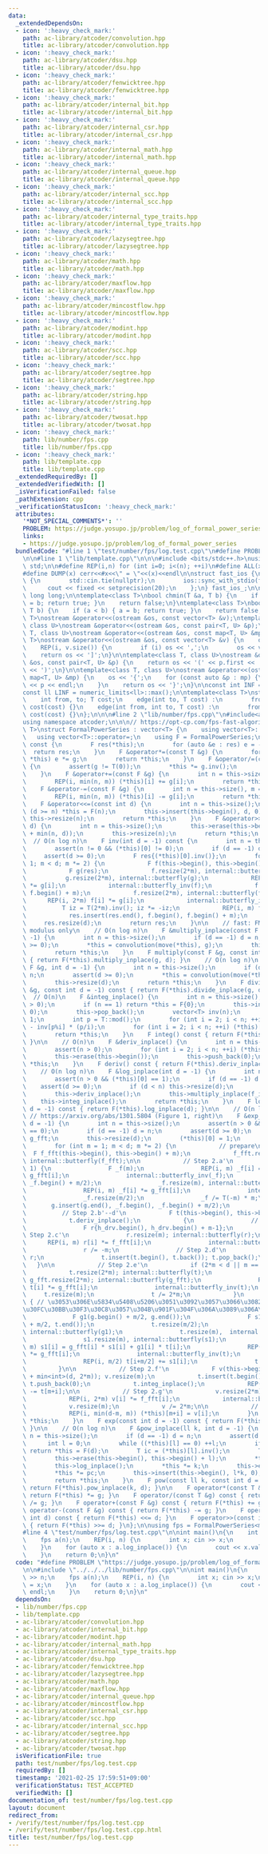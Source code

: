 ```yaml
---
data:
  _extendedDependsOn:
  - icon: ':heavy_check_mark:'
    path: ac-library/atcoder/convolution.hpp
    title: ac-library/atcoder/convolution.hpp
  - icon: ':heavy_check_mark:'
    path: ac-library/atcoder/dsu.hpp
    title: ac-library/atcoder/dsu.hpp
  - icon: ':heavy_check_mark:'
    path: ac-library/atcoder/fenwicktree.hpp
    title: ac-library/atcoder/fenwicktree.hpp
  - icon: ':heavy_check_mark:'
    path: ac-library/atcoder/internal_bit.hpp
    title: ac-library/atcoder/internal_bit.hpp
  - icon: ':heavy_check_mark:'
    path: ac-library/atcoder/internal_csr.hpp
    title: ac-library/atcoder/internal_csr.hpp
  - icon: ':heavy_check_mark:'
    path: ac-library/atcoder/internal_math.hpp
    title: ac-library/atcoder/internal_math.hpp
  - icon: ':heavy_check_mark:'
    path: ac-library/atcoder/internal_queue.hpp
    title: ac-library/atcoder/internal_queue.hpp
  - icon: ':heavy_check_mark:'
    path: ac-library/atcoder/internal_scc.hpp
    title: ac-library/atcoder/internal_scc.hpp
  - icon: ':heavy_check_mark:'
    path: ac-library/atcoder/internal_type_traits.hpp
    title: ac-library/atcoder/internal_type_traits.hpp
  - icon: ':heavy_check_mark:'
    path: ac-library/atcoder/lazysegtree.hpp
    title: ac-library/atcoder/lazysegtree.hpp
  - icon: ':heavy_check_mark:'
    path: ac-library/atcoder/math.hpp
    title: ac-library/atcoder/math.hpp
  - icon: ':heavy_check_mark:'
    path: ac-library/atcoder/maxflow.hpp
    title: ac-library/atcoder/maxflow.hpp
  - icon: ':heavy_check_mark:'
    path: ac-library/atcoder/mincostflow.hpp
    title: ac-library/atcoder/mincostflow.hpp
  - icon: ':heavy_check_mark:'
    path: ac-library/atcoder/modint.hpp
    title: ac-library/atcoder/modint.hpp
  - icon: ':heavy_check_mark:'
    path: ac-library/atcoder/scc.hpp
    title: ac-library/atcoder/scc.hpp
  - icon: ':heavy_check_mark:'
    path: ac-library/atcoder/segtree.hpp
    title: ac-library/atcoder/segtree.hpp
  - icon: ':heavy_check_mark:'
    path: ac-library/atcoder/string.hpp
    title: ac-library/atcoder/string.hpp
  - icon: ':heavy_check_mark:'
    path: ac-library/atcoder/twosat.hpp
    title: ac-library/atcoder/twosat.hpp
  - icon: ':heavy_check_mark:'
    path: lib/number/fps.cpp
    title: lib/number/fps.cpp
  - icon: ':heavy_check_mark:'
    path: lib/template.cpp
    title: lib/template.cpp
  _extendedRequiredBy: []
  _extendedVerifiedWith: []
  _isVerificationFailed: false
  _pathExtension: cpp
  _verificationStatusIcon: ':heavy_check_mark:'
  attributes:
    '*NOT_SPECIAL_COMMENTS*': ''
    PROBLEM: https://judge.yosupo.jp/problem/log_of_formal_power_series
    links:
    - https://judge.yosupo.jp/problem/log_of_formal_power_series
  bundledCode: "#line 1 \"test/number/fps/log.test.cpp\"\n#define PROBLEM \"https://judge.yosupo.jp/problem/log_of_formal_power_series\"\
    \n\n#line 1 \"lib/template.cpp\"\n\n\n#include <bits/stdc++.h>\nusing namespace\
    \ std;\n\n#define REP(i,n) for (int i=0; i<(n); ++i)\n#define ALL(x) begin(x),end(x)\n\
    #define DUMP(x) cerr<<#x<<\" = \"<<(x)<<endl\n\nstruct fast_ios {\n    fast_ios()\
    \ {\n        std::cin.tie(nullptr);\n        ios::sync_with_stdio(false);\n  \
    \      cout << fixed << setprecision(20);\n    };\n} fast_ios_;\n\nusing ll =\
    \ long long;\n\ntemplate<class T>\nbool chmin(T &a, T b) {\n    if (a > b) { a\
    \ = b; return true; }\n    return false;\n}\ntemplate<class T>\nbool chmax(T &a,\
    \ T b) {\n    if (a < b) { a = b; return true; }\n    return false;\n}\n\ntemplate<class\
    \ T>\nostream &operator<<(ostream &os, const vector<T> &v);\ntemplate<class T,\
    \ class U>\nostream &operator<<(ostream &os, const pair<T, U> &p);\ntemplate<class\
    \ T, class U>\nostream &operator<<(ostream &os, const map<T, U> &mp);\n\ntemplate<class\
    \ T>\nostream &operator<<(ostream &os, const vector<T> &v) {\n    os << '[';\n\
    \    REP(i, v.size()) {\n        if (i) os << ',';\n        os << v[i];\n    }\n\
    \    return os << ']';\n}\n\ntemplate<class T, class U>\nostream &operator<<(ostream\
    \ &os, const pair<T, U> &p) {\n    return os << '(' << p.first << ' ' << p.second\
    \ << ')';\n}\n\ntemplate<class T, class U>\nostream &operator<<(ostream &os, const\
    \ map<T, U> &mp) {\n    os << '{';\n    for (const auto &p : mp) {\n        os\
    \ << p << endl;\n    }\n    return os << '}';\n}\n\nconst int INF = numeric_limits<int>::max();\n\
    const ll LINF = numeric_limits<ll>::max();\n\ntemplate<class T>\nstruct edge {\n\
    \    int from, to; T cost;\n    edge(int to, T cost) :\n        from(-1), to(to),\
    \ cost(cost) {}\n    edge(int from, int to, T cost) :\n        from(from), to(to),\
    \ cost(cost) {}\n};\n\n\n#line 2 \"lib/number/fps.cpp\"\n#include<atcoder/all>\n\
    using namespace atcoder;\n\n\n// https://opt-cp.com/fps-fast-algorithms\ntemplate<class\
    \ T>\nstruct FormalPowerSeries : vector<T> {\n    using vector<T>::vector;\n \
    \   using vector<T>::operator=;\n    using F = FormalPowerSeries;\n\n    F operator-()\
    \ const {\n        F res(*this);\n        for (auto &e : res) e = -e;\n      \
    \  return res;\n    }\n    F &operator*=(const T &g) {\n        for (auto &e :\
    \ *this) e *= g;\n        return *this;\n    }\n    F &operator/=(const T &g)\
    \ {\n        assert(g != T(0));\n        *this *= g.inv();\n        return *this;\n\
    \    }\n    F &operator+=(const F &g) {\n        int n = this->size(), m = g.size();\n\
    \        REP(i, min(n, m)) (*this)[i] += g[i];\n        return *this;\n    }\n\
    \    F &operator-=(const F &g) {\n        int n = this->size(), m = g.size();\n\
    \        REP(i, min(n, m)) (*this)[i] -= g[i];\n        return *this;\n    }\n\
    \    F &operator<<=(const int d) {\n        int n = this->size();\n        if\
    \ (d >= n) *this = F(n);\n        this->insert(this->begin(), d, 0);\n       \
    \ this->resize(n);\n        return *this;\n    }\n    F &operator>>=(const int\
    \ d) {\n        int n = this->size();\n        this->erase(this->begin(), this->begin()\
    \ + min(n, d));\n        this->resize(n);\n        return *this;\n    }\n\n  \
    \  // O(n log n)\n    F inv(int d = -1) const {\n        int n = this->size();\n\
    \        assert(n != 0 && (*this)[0] != 0);\n        if (d == -1) d = n;\n   \
    \     assert(d >= 0);\n        F res{(*this)[0].inv()};\n        for (int m =\
    \ 1; m < d; m *= 2) {\n            F f(this->begin(), this->begin() + min(n, 2*m));\n\
    \            F g(res);\n            f.resize(2*m), internal::butterfly(f);\n \
    \           g.resize(2*m), internal::butterfly(g);\n            REP(i, 2*m) f[i]\
    \ *= g[i];\n            internal::butterfly_inv(f);\n            f.erase(f.begin(),\
    \ f.begin() + m);\n            f.resize(2*m), internal::butterfly(f);\n      \
    \      REP(i, 2*m) f[i] *= g[i];\n            internal::butterfly_inv(f);\n  \
    \          T iz = T(2*m).inv(); iz *= -iz;\n            REP(i, m) f[i] *= iz;\n\
    \            res.insert(res.end(), f.begin(), f.begin() + m);\n        }\n   \
    \     res.resize(d);\n        return res;\n    }\n\n    // fast: FMT-friendly\
    \ modulus only\n    // O(n log n)\n    F &multiply_inplace(const F &g, int d =\
    \ -1) {\n        int n = this->size();\n        if (d == -1) d = n;\n        assert(d\
    \ >= 0);\n        *this = convolution(move(*this), g);\n        this->resize(d);\n\
    \        return *this;\n    }\n    F multiply(const F &g, const int d = -1) const\
    \ { return F(*this).multiply_inplace(g, d); }\n    // O(n log n)\n    F &divide_inplace(const\
    \ F &g, int d = -1) {\n        int n = this->size();\n        if (d == -1) d =\
    \ n;\n        assert(d >= 0);\n        *this = convolution(move(*this), g.inv(d));\n\
    \        this->resize(d);\n        return *this;\n    }\n    F divide(const F\
    \ &g, const int d = -1) const { return F(*this).divide_inplace(g, d); }\n\n  \
    \  // O(n)\n    F &integ_inplace() {\n        int n = this->size();\n        assert(n\
    \ > 0);\n        if (n == 1) return *this = F{0};\n        this->insert(this->begin(),\
    \ 0);\n        this->pop_back();\n        vector<T> inv(n);\n        inv[1] =\
    \ 1;\n        int p = T::mod();\n        for (int i = 2; i < n; ++i) inv[i] =\
    \ - inv[p%i] * (p/i);\n        for (int i = 2; i < n; ++i) (*this)[i] *= inv[i];\n\
    \        return *this;\n    }\n    F integ() const { return F(*this).integ_inplace();\
    \ }\n\n    // O(n)\n    F &deriv_inplace() {\n        int n = this->size();\n\
    \        assert(n > 0);\n        for (int i = 2; i < n; ++i) (*this)[i] *= i;\n\
    \        this->erase(this->begin());\n        this->push_back(0);\n        return\
    \ *this;\n    }\n    F deriv() const { return F(*this).deriv_inplace(); }\n\n\
    \    // O(n log n)\n    F &log_inplace(int d = -1) {\n        int n = this->size();\n\
    \        assert(n > 0 && (*this)[0] == 1);\n        if (d == -1) d = n;\n    \
    \    assert(d >= 0);\n        if (d < n) this->resize(d);\n        F f_inv = this->inv();\n\
    \        this->deriv_inplace();\n        this->multiply_inplace(f_inv);\n    \
    \    this->integ_inplace();\n        return *this;\n    }\n    F log(const int\
    \ d = -1) const { return F(*this).log_inplace(d); }\n\n    // O(n log n)\n   \
    \ // https://arxiv.org/abs/1301.5804 (Figure 1, right)\n    F &exp_inplace(int\
    \ d = -1) {\n        int n = this->size();\n        assert(n > 0 && (*this)[0]\
    \ == 0);\n        if (d == -1) d = n;\n        assert(d >= 0);\n        F g{1},\
    \ g_fft;\n        this->resize(d);\n        (*this)[0] = 1;\n        F h_drv(this->deriv());\n\
    \        for (int m = 1; m < d; m *= 2) {\n            // prepare\n          \
    \  F f_fft(this->begin(), this->begin() + m);\n            f_fft.resize(2*m),\
    \ internal::butterfly(f_fft);\n\n            // Step 2.a'\n            if (m >\
    \ 1) {\n                F _f(m);\n                REP(i, m) _f[i] = f_fft[i] *\
    \ g_fft[i];\n                internal::butterfly_inv(_f);\n                _f.erase(_f.begin(),\
    \ _f.begin() + m/2);\n                _f.resize(m), internal::butterfly(_f);\n\
    \                REP(i, m) _f[i] *= g_fft[i];\n                internal::butterfly_inv(_f);\n\
    \                _f.resize(m/2);\n                _f /= T(-m) * m;\n         \
    \       g.insert(g.end(), _f.begin(), _f.begin() + m/2);\n            }\n\n  \
    \          // Step 2.b'--d'\n            F t(this->begin(), this->begin() + m);\n\
    \            t.deriv_inplace();\n            {\n                // Step 2.b'\n\
    \                F r{h_drv.begin(), h_drv.begin() + m-1};\n                //\
    \ Step 2.c'\n                r.resize(m); internal::butterfly(r);\n          \
    \      REP(i, m) r[i] *= f_fft[i];\n                internal::butterfly_inv(r);\n\
    \                r /= -m;\n                // Step 2.d'\n                t +=\
    \ r;\n                t.insert(t.begin(), t.back()); t.pop_back();\n         \
    \   }\n\n            // Step 2.e'\n            if (2*m < d || m == 1) {\n    \
    \            t.resize(2*m); internal::butterfly(t);\n                g_fft = g;\
    \ g_fft.resize(2*m); internal::butterfly(g_fft);\n                REP(i, 2*m)\
    \ t[i] *= g_fft[i];\n                internal::butterfly_inv(t);\n           \
    \     t.resize(m);\n                t /= 2*m;\n            }\n            else\
    \ { // \u3053\u306E\u5834\u5408\u5206\u3051\u3092\u3057\u3066\u3082\u6570\u30D1\
    \u30FC\u30BB\u30F3\u30C8\u3057\u304B\u901F\u304F\u306A\u3089\u306A\u3044\n   \
    \             F g1(g.begin() + m/2, g.end());\n                F s1(t.begin()\
    \ + m/2, t.end());\n                t.resize(m/2);\n                g1.resize(m),\
    \ internal::butterfly(g1);\n                t.resize(m),  internal::butterfly(t);\n\
    \                s1.resize(m), internal::butterfly(s1);\n                REP(i,\
    \ m) s1[i] = g_fft[i] * s1[i] + g1[i] * t[i];\n                REP(i, m) t[i]\
    \ *= g_fft[i];\n                internal::butterfly_inv(t);\n                internal::butterfly_inv(s1);\n\
    \                REP(i, m/2) t[i+m/2] += s1[i];\n                t /= m;\n   \
    \         }\n\n            // Step 2.f'\n            F v(this->begin() + m, this->begin()\
    \ + min<int>(d, 2*m)); v.resize(m);\n            t.insert(t.begin(), m-1, 0);\
    \ t.push_back(0);\n            t.integ_inplace();\n            REP(i, m) v[i]\
    \ -= t[m+i];\n\n            // Step 2.g'\n            v.resize(2*m); internal::butterfly(v);\n\
    \            REP(i, 2*m) v[i] *= f_fft[i];\n            internal::butterfly_inv(v);\n\
    \            v.resize(m);\n            v /= 2*m;\n\n            // Step 2.h'\n\
    \            REP(i, min(d-m, m)) (*this)[m+i] = v[i];\n        }\n        return\
    \ *this;\n    }\n    F exp(const int d = -1) const { return F(*this).exp_inplace(d);\
    \ }\n\n    // O(n log n)\n    F &pow_inplace(ll k, int d = -1) {\n        int\
    \ n = this->size();\n        if (d == -1) d = n;\n        assert(d >= 0);\n  \
    \      int l = 0;\n        while ((*this)[l] == 0) ++l;\n        if (l > d/k)\
    \ return *this = F(d);\n        T ic = (*this)[l].inv();\n        T pc = (*this)[l].pow(k);\n\
    \        this->erase(this->begin(), this->begin() + l);\n        *this *= ic;\n\
    \        this->log_inplace();\n        *this *= k;\n        this->exp_inplace();\n\
    \        *this *= pc;\n        this->insert(this->begin(), l*k, 0);\n        this->resize(d);\n\
    \        return *this;\n    }\n    F pow(const ll k, const int d = -1) const {\
    \ return F(*this).pow_inplace(k, d); }\n\n    F operator*(const T &g) const {\
    \ return F(*this) *= g; }\n    F operator/(const T &g) const { return F(*this)\
    \ /= g; }\n    F operator+(const F &g) const { return F(*this) += g; }\n    F\
    \ operator-(const F &g) const { return F(*this) -= g; }\n    F operator<<(const\
    \ int d) const { return F(*this) <<= d; }\n    F operator>>(const int d) const\
    \ { return F(*this) >>= d; }\n};\n\nusing fps = FormalPowerSeries<modint998244353>;\n\
    #line 4 \"test/number/fps/log.test.cpp\"\n\nint main()\n{\n    int n; cin >> n;\n\
    \    fps a(n);\n    REP(i, n) {\n        int x; cin >> x;\n        a[i] = x;\n\
    \    }\n    for (auto x : a.log_inplace()) {\n        cout << x.val() << endl;\n\
    \    }\n    return 0;\n}\n"
  code: "#define PROBLEM \"https://judge.yosupo.jp/problem/log_of_formal_power_series\"\
    \n\n#include \"../../../lib/number/fps.cpp\"\n\nint main()\n{\n    int n; cin\
    \ >> n;\n    fps a(n);\n    REP(i, n) {\n        int x; cin >> x;\n        a[i]\
    \ = x;\n    }\n    for (auto x : a.log_inplace()) {\n        cout << x.val() <<\
    \ endl;\n    }\n    return 0;\n}\n"
  dependsOn:
  - lib/number/fps.cpp
  - lib/template.cpp
  - ac-library/atcoder/convolution.hpp
  - ac-library/atcoder/internal_bit.hpp
  - ac-library/atcoder/modint.hpp
  - ac-library/atcoder/internal_math.hpp
  - ac-library/atcoder/internal_type_traits.hpp
  - ac-library/atcoder/dsu.hpp
  - ac-library/atcoder/fenwicktree.hpp
  - ac-library/atcoder/lazysegtree.hpp
  - ac-library/atcoder/math.hpp
  - ac-library/atcoder/maxflow.hpp
  - ac-library/atcoder/internal_queue.hpp
  - ac-library/atcoder/mincostflow.hpp
  - ac-library/atcoder/internal_csr.hpp
  - ac-library/atcoder/scc.hpp
  - ac-library/atcoder/internal_scc.hpp
  - ac-library/atcoder/segtree.hpp
  - ac-library/atcoder/string.hpp
  - ac-library/atcoder/twosat.hpp
  isVerificationFile: true
  path: test/number/fps/log.test.cpp
  requiredBy: []
  timestamp: '2021-02-25 17:59:51+09:00'
  verificationStatus: TEST_ACCEPTED
  verifiedWith: []
documentation_of: test/number/fps/log.test.cpp
layout: document
redirect_from:
- /verify/test/number/fps/log.test.cpp
- /verify/test/number/fps/log.test.cpp.html
title: test/number/fps/log.test.cpp
---
```

